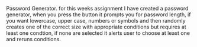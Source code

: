 Password Generator.
for this weeks assignment I have created a password generator, when you press the button it prompts you for password length, if you want lowercase, upper case, numbers or symbols and then randomly creates one of the correct size with appropriate conditions but requires at least one condtion, if none are selected it alerts user to choose at least one and reruns conditions.
